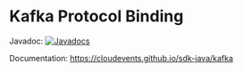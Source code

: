 # Kafka Protocol Binding

Javadoc: [![Javadocs](http://www.javadoc.io/badge/io.cloudevents/cloudevents-kafka.svg?color=green)](http://www.javadoc.io/doc/io.cloudevents/cloudevents-kafka)

Documentation: https://cloudevents.github.io/sdk-java/kafka
